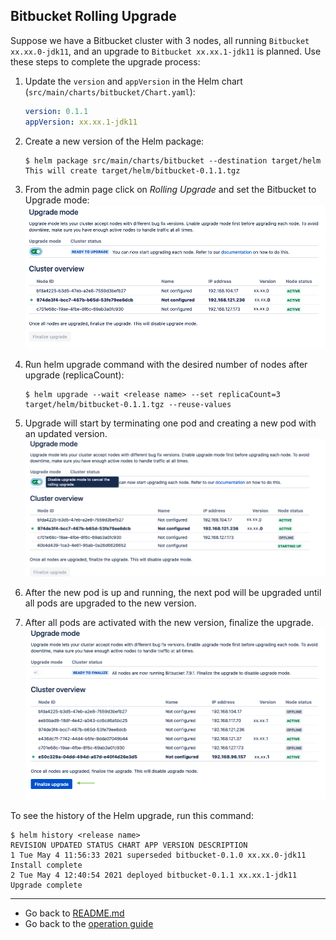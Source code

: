 ## Bitbucket Rolling Upgrade
Suppose we have a Bitbucket cluster with 3 nodes, all running `Bitbucket xx.xx.0-jdk11`, and an upgrade to
 `Bitbucket xx.xx.1-jdk11` is planned. Use these steps to complete the upgrade process: 

1. Update the `version` and `appVersion` in the Helm chart (`src/main/charts/bitbucket/Chart.yaml`):
   ```yaml
   version: 0.1.1
   appVersion: xx.xx.1-jdk11
   ```
1. Create a new version of the Helm package:
    ```shell script
    $ helm package src/main/charts/bitbucket --destination target/helm
    This will create target/helm/bitbucket-0.1.1.tgz 
    ```
1. From the admin page click on *Rolling Upgrade* and set the Bitbucket to Upgrade mode:
    ![upgrade-mode](../images/bitbucket-upgrade-1.png)

1. Run helm upgrade command with the desired number of nodes after upgrade (replicaCount):
    ```shell script
    $ helm upgrade --wait <release name> --set replicaCount=3 target/helm/bitbucket-0.1.1.tgz --reuse-values
    ```

1. Upgrade will start by terminating one pod and creating a new pod with an updated version. 
    ![upgrade-mode](../images/bitbucket-upgrade-2.png)

1. After the new pod is up and running, the next pod will be upgraded until all pods are upgraded to the new version. 

1. After all pods are activated with the new version, finalize the upgrade.
    ![upgrade-mode](../images/bitbucket-upgrade-3.png)

To see the history of the Helm upgrade, run this command:

```shell script
$ helm history <release name>
REVISION UPDATED STATUS CHART APP VERSION DESCRIPTION
1 Tue May 4 11:56:33 2021 superseded bitbucket-0.1.0 xx.xx.0-jdk11 Install complete
2 Tue May 4 12:40:54 2021 deployed bitbucket-0.1.1 xx.xx.1-jdk11 Upgrade complete
```

***
* Go back to [README.md](../../README.md)
* Go back to the [operation guide](../OPERATION.md)

